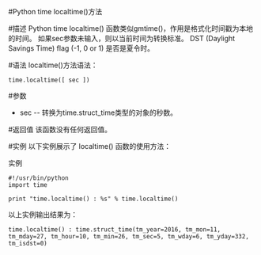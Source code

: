 #Python time localtime()方法

#描述
Python time localtime() 函数类似gmtime()，作用是格式化时间戳为本地的时间。 如果sec参数未输入，则以当前时间为转换标准。 DST (Daylight Savings Time) flag (-1, 0 or 1) 是否是夏令时。

#语法
localtime()方法语法：

```
time.localtime([ sec ])
```

#参数
- sec -- 转换为time.struct_time类型的对象的秒数。

#返回值
该函数没有任何返回值。

#实例
以下实例展示了 localtime() 函数的使用方法：

实例

```
#!/usr/bin/python
import time
 
print "time.localtime() : %s" % time.localtime()
```

以上实例输出结果为：

```
time.localtime() : time.struct_time(tm_year=2016, tm_mon=11, tm_mday=27, tm_hour=10, tm_min=26, tm_sec=5, tm_wday=6, tm_yday=332, tm_isdst=0)
```